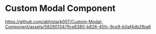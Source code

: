 # Custom Modal Component

https://github.com/abhistark007/Custom-Modal-Component/assets/58290134/1fce8380-b826-45fc-9ce9-b0af4db2fba6

